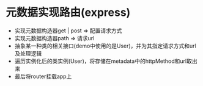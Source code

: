 
# 元数据实现路由(express)
- 实现元数据构造器get | post => 配置请求方式
- 实现元数据构造器path => 请求url
- 抽象某一种类的相关接口(demo中使用的是User)，并为其指定请求方式和url及处理逻辑
- 遍历实例化后的类实例(User)，将存储在metadata中的httpMethod和url取出来
- 最后将router挂载app上